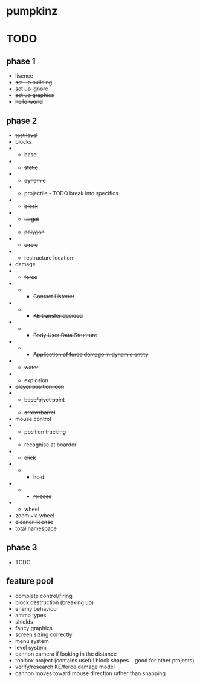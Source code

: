 # pumpkinz

# TODO

## phase 1

- ~~lisence~~
- ~~set up building~~
- ~~set up ignore~~
- ~~set up graphics~~
- ~~hello world~~

## phase 2

- ~~test level~~
- blocks
- - ~~base~~
- - ~~static~~
- - ~~dynamic~~
- - projectile - TODO break into specifics
- - ~~block~~
- - ~~target~~
- - ~~polygon~~
- - ~~circle~~
- - ~~restructure location~~
- damage
- - ~~force~~
- - - ~~Contact Listener~~
- - - ~~KE transfer decided~~
- - - ~~Body User Data Structure~~
- - - ~~Application of force damage in dynamic entity~~
- - ~~water~~
- - explosion
- ~~player position icon~~
- - ~~base/pivot point~~
- - ~~arrow/barrel~~
- mouse control
- - ~~position tracking~~
- - recognise at boarder
- - ~~click~~
- - - ~~hold~~
- - - ~~release~~
- - wheel
- zoom via wheel
- ~~cleaner license~~
- total namespace

## phase 3

- TODO



## feature pool

- complete control/firing
- block destruction (breaking up)
- enemy behaviour
- ammo types
- shields
- fancy graphics
- screen sizing correctly
- menu system
- level system
- cannon camera if looking in the distance
- toolbox project (contains useful block shapes... good for other projects)
- verify/research KE/force damage model
- cannon moves toward mouse direction rather than snapping
